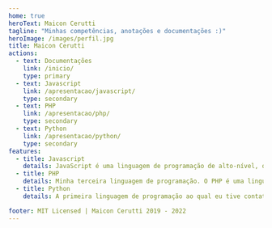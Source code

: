 ```yaml
---
home: true
heroText: Maicon Cerutti
tagline: "Minhas competências, anotações e documentações :)"
heroImage: /images/perfil.jpg
title: Maicon Cerutti
actions:
  - text: Documentações
    link: /inicio/
    type: primary
  - text: Javascript
    link: /apresentacao/javascript/
    type: secondary
  - text: PHP
    link: /apresentacao/php/
    type: secondary
  - text: Python
    link: /apresentacao/python/
    type: secondary
features:
  - title: Javascript
    details: JavaScript é uma linguagem de programação de alto-nível, que fortemente utilizo em desenvolvimento para web.
  - title: PHP
    details: Minha terceira linguagem de programação. O PHP é uma linguagem orientada a objetos, server-side, interpretada, com tipagem dinâmica voltada para WEB. Foi a linguagem que comecei a dedicar minha carreira para web.
  - title: Python
    details: A primeira linguagem de programação ao qual eu tive contato, tenho muito carinho, sempre a utilizo para fins de automação de atividades repetitivas e para criação de atalhos e comandos.

footer: MIT Licensed | Maicon Cerutti 2019 - 2022
---
```

